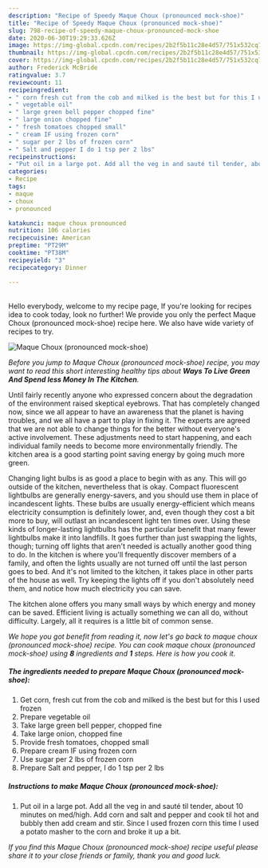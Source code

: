 ```yaml
---
description: "Recipe of Speedy Maque Choux (pronounced mock-shoe)"
title: "Recipe of Speedy Maque Choux (pronounced mock-shoe)"
slug: 798-recipe-of-speedy-maque-choux-pronounced-mock-shoe
date: 2020-06-30T19:29:33.626Z
image: https://img-global.cpcdn.com/recipes/2b2f5b11c28e4d57/751x532cq70/maque-choux-pronounced-mock-shoe-recipe-main-photo.jpg
thumbnail: https://img-global.cpcdn.com/recipes/2b2f5b11c28e4d57/751x532cq70/maque-choux-pronounced-mock-shoe-recipe-main-photo.jpg
cover: https://img-global.cpcdn.com/recipes/2b2f5b11c28e4d57/751x532cq70/maque-choux-pronounced-mock-shoe-recipe-main-photo.jpg
author: Frederick McBride
ratingvalue: 3.7
reviewcount: 11
recipeingredient:
- " corn fresh cut from the cob and milked is the best but for this I used frozen"
- " vegetable oil"
- " large green bell pepper chopped fine"
- " large onion chopped fine"
- " fresh tomatoes chopped small"
- " cream IF using frozen corn"
- " sugar per 2 lbs of frozen corn"
- " Salt and pepper I do 1 tsp per 2 lbs"
recipeinstructions:
- "Put oil in a large pot. Add all the veg in and sauté til tender, about 10 minutes on med/high. Add corn and salt and pepper and cook til hot and bubbly then add cream and stir. Since I used frozen corn this time I used a potato masher to the corn and broke it up a bit."
categories:
- Recipe
tags:
- maque
- choux
- pronounced

katakunci: maque choux pronounced 
nutrition: 106 calories
recipecuisine: American
preptime: "PT29M"
cooktime: "PT38M"
recipeyield: "3"
recipecategory: Dinner

---
```

<br>
Hello everybody, welcome to my recipe page, If you're looking for recipes idea to cook today, look no further! We provide you only the perfect Maque Choux (pronounced mock-shoe) recipe here. We also have wide variety of recipes to try.
<br>


![Maque Choux (pronounced mock-shoe)](https://img-global.cpcdn.com/recipes/2b2f5b11c28e4d57/751x532cq70/maque-choux-pronounced-mock-shoe-recipe-main-photo.jpg)

<i>Before you jump to Maque Choux (pronounced mock-shoe) recipe, you may want to read this short interesting healthy tips about 
<strong>Ways To Live Green And Spend less Money In The Kitchen</strong>.</i>
</br>

Until fairly recently anyone who expressed concern about the degradation of the environment raised skeptical eyebrows. That has completely changed now, since we all appear to have an awareness that the planet is having troubles, and we all have a part to play in fixing it. The experts are agreed that we are not able to change things for the better without everyone's active involvement. These adjustments need to start happening, and each individual family needs to become more environmentally friendly. The kitchen area is a good starting point saving energy by going much more green.

Changing light bulbs is as good a place to begin with as any. This will go outside of the kitchen, nevertheless that is okay. Compact fluorescent lightbulbs are generally energy-savers, and you should use them in place of incandescent lights. These bulbs are usually energy-efficient which means electricity consumption is definitely lower, and, even though they cost a bit more to buy, will outlast an incandescent light ten times over. Using these kinds of longer-lasting lightbulbs has the particular benefit that many fewer lightbulbs make it into landfills. It goes further than just swapping the lights, though; turning off lights that aren't needed is actually another good thing to do. In the kitchen is where you'll frequently discover members of a family, and often the lights usually are not turned off until the last person goes to bed. And it's not limited to the kitchen, it takes place in other parts of the house as well. Try keeping the lights off if you don't absolutely need them, and notice how much electricity you can save.

The kitchen alone offers you many small ways by which energy and money can be saved. Efficient living is actually something we can all do, without difficulty. Largely, all it requires is a little bit of common sense.


<i>We hope you got benefit from reading it, now let's go back to maque choux (pronounced mock-shoe) recipe. You can cook maque choux (pronounced mock-shoe) using <strong>8</strong> ingredients and <strong>1</strong> steps. Here is how you cook it.
</i>

##### The ingredients needed to prepare Maque Choux (pronounced mock-shoe):

1. Get  corn, fresh cut from the cob and milked is the best but for this I used frozen
1. Prepare  vegetable oil
1. Take  large green bell pepper, chopped fine
1. Take  large onion, chopped fine
1. Provide  fresh tomatoes, chopped small
1. Prepare  cream IF using frozen corn
1. Use  sugar per 2 lbs of frozen corn
1. Prepare  Salt and pepper, I do 1 tsp per 2 lbs


##### Instructions to make Maque Choux (pronounced mock-shoe):

1. Put oil in a large pot. Add all the veg in and sauté til tender, about 10 minutes on med/high. Add corn and salt and pepper and cook til hot and bubbly then add cream and stir. Since I used frozen corn this time I used a potato masher to the corn and broke it up a bit.


<i>If you find this Maque Choux (pronounced mock-shoe) recipe useful please share it to your close friends or family, thank you and good luck.</i>
